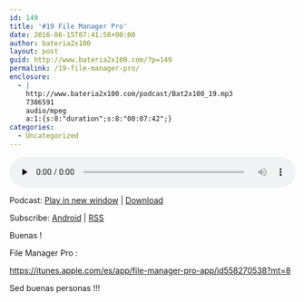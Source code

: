 ```yaml
---
id: 149
title: '#19 File Manager Pro'
date: 2016-06-15T07:41:58+00:00
author: bateria2x100
layout: post
guid: http://www.bateria2x100.com/?p=149
permalink: /19-file-manager-pro/
enclosure:
  - |
    http://www.bateria2x100.com/podcast/Bat2x100_19.mp3
    7386591
    audio/mpeg
    a:1:{s:8:"duration";s:8:"00:07:42";}
categories:
  - Uncategorized
---
```

<div class="powerpress_player" id="powerpress_player_5868">
  <audio class="wp-audio-shortcode" id="audio-149-21" preload="none" style="width: 100%;" controls="controls"><source type="audio/mpeg" src="http://www.bateria2x100.com/podcast/Bat2x100_19.mp3?_=21" /><a href="http://www.bateria2x100.com/podcast/Bat2x100_19.mp3">http://www.bateria2x100.com/podcast/Bat2x100_19.mp3</a></audio>
</div>

<p class="powerpress_links powerpress_links_mp3">
  Podcast: <a href="http://www.bateria2x100.com/podcast/Bat2x100_19.mp3" class="powerpress_link_pinw" target="_blank" title="Play in new window" onclick="return powerpress_pinw('https://www.bateria2x100.com/?powerpress_pinw=149-podcast');" rel="nofollow">Play in new window</a> | <a href="http://www.bateria2x100.com/podcast/Bat2x100_19.mp3" class="powerpress_link_d" title="Download" rel="nofollow" download="Bat2x100_19.mp3">Download</a>
</p>

<p class="powerpress_links powerpress_subscribe_links">
  Subscribe: <a href="https://subscribeonandroid.com/www.bateria2x100.com/feed/podcast/" class="powerpress_link_subscribe powerpress_link_subscribe_android" title="Subscribe on Android" rel="nofollow">Android</a> | <a href="https://www.bateria2x100.com/feed/podcast/" class="powerpress_link_subscribe powerpress_link_subscribe_rss" title="Subscribe via RSS" rel="nofollow">RSS</a>
</p>

Buenas ! 

File Manager Pro :
  
https://itunes.apple.com/es/app/file-manager-pro-app/id558270538?mt=8

Sed buenas personas !!!